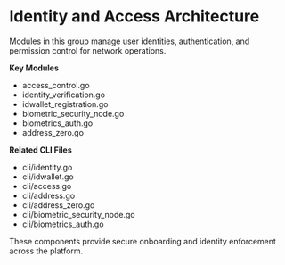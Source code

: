 # Identity and Access Architecture

Modules in this group manage user identities, authentication, and permission control for network operations.

**Key Modules**
- access_control.go
- identity_verification.go
- idwallet_registration.go
- biometric_security_node.go
- biometrics_auth.go
- address_zero.go

**Related CLI Files**
- cli/identity.go
- cli/idwallet.go
- cli/access.go
- cli/address.go
- cli/address_zero.go
- cli/biometric_security_node.go
- cli/biometrics_auth.go

These components provide secure onboarding and identity enforcement across the platform.
